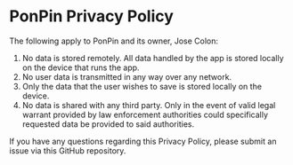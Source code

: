 # PonPin Privacy Policy

The following apply to PonPin and its owner, Jose Colon:

1. No data is stored remotely. All data handled by the app is stored locally on the device that runs the app.
2. No user data is transmitted in any way over any network.
3. Only the data that the user wishes to save is stored locally on the device.
4. No data is shared with any third party. Only in the event of valid legal warrant provided by law enforcement authorities
could specifically requested data be provided to said authorities.

If you have any questions regarding this Privacy Policy, please submit an issue via this GitHub repository.
